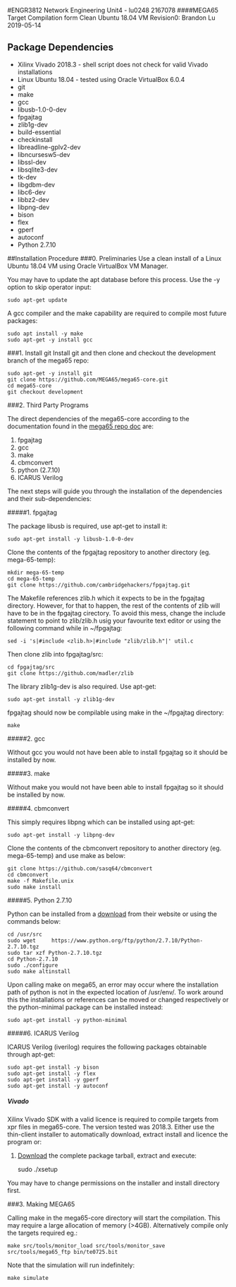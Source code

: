 #ENGR3812 Network Engineering Unit4 - lu0248 2167078
####MEGA65 Target Compilation form Clean Ubuntu 18.04 VM
Revision0: Brandon Lu 2019-05-14

## Package Dependencies
* Xilinx Vivado 2018.3 - shell script does not check for valid Vivado installations
* Linux Ubuntu 18.04 - tested using Oracle VirtualBox 6.0.4
* git
* make
* gcc
* libusb-1.0-0-dev
* fpgajtag
* zlib1g-dev
* build-essential
* checkinstall
* libreadline-gplv2-dev
* libncursesw5-dev
* libssl-dev
* libsqlite3-dev
* tk-dev
* libgdbm-dev
* libc6-dev
* libbz2-dev
* libpng-dev
* bison
* flex
* gperf
* autoconf
* Python 2.7.10

##Installation Procedure
###0. Preliminaries
Use a clean install of a Linux Ubuntu 18.04 VM using Oracle VirtualBox VM Manager.

You may have to update the apt database before this process. Use the -y option to skip operator input:

    sudo apt-get update


A gcc compiler and the make capability are required to compile most future packages:

    sudo apt install -y make
    sudo apt-get -y install gcc
    

###1. Install git
Install git and then clone and checkout the development branch of the mega65 repo:

    sudo apt-get -y install git
    git clone https://github.com/MEGA65/mega65-core.git
    cd mega65-core
    git checkout development

###2. Third Party Programs

The direct dependencies of the mega65-core according to the documentation found in the [mega65 repo doc](https://github.com/MEGA65/mega65-core/blob/master/docs/build.md) are:

1. fpgajtag
2. gcc
3. make
4. cbmconvert
5. python (2.7.10)
6. ICARUS Verilog


The next steps will guide you through the installation of the dependencies and their sub-dependencies:

#####1. fpgajtag

The package libusb is required, use apt-get to install it:

    sudo apt-get install -y libusb-1.0-0-dev

Clone the contents of the fpgajtag repository to another directory (eg. mega-65-temp):

    mkdir mega-65-temp
    cd mega-65-temp
    git clone https://github.com/cambridgehackers/fpgajtag.git

The Makefile references zlib.h which it expects to be in the fpgajtag directory. However, for that to happen, the rest of the contents of zlib will have to be in the fpgajtag cirectory. To avoid this mess, change the include statement to point to zlib/zlib.h usig your favourite text editor or using the following command while in ~/fpgajtag:


    sed -i 's|#include <zlib.h>|#include "zlib/zlib.h"|' util.c

Then clone zlib into fpgajtag/src:

    cd fpgajtag/src
    git clone https://github.com/madler/zlib

The library zlib1g-dev is also required. Use apt-get:

    sudo apt-get install -y zlib1g-dev

fpgajtag should now be compilable using make in the ~/fpgajtag directory:

    make

#####2. gcc

Without gcc you would not have been able to install fpgajtag so it should be installed by now.

#####3. make

Without make you would not have been able to install fpgajtag so it should be installed by now.

#####4. cbmconvert


This simply requires libpng which can be installed using apt-get:

    sudo apt-get install -y libpng-dev

Clone the contents of the cbmconvert repository to another directory (eg. mega-65-temp) and use make as below:

    git clone https://github.com/sasq64/cbmconvert
    cd cbmconvert
    make -f Makefile.unix
    sudo make install

#####5. Python 2.7.10

Python can be installed from a [download](https://www.python.org/ftp/python/2.7.10/Python-2.7.10.tgz) from their website or using the commands below:

    cd /usr/src
    sudo wget     https://www.python.org/ftp/python/2.7.10/Python-2.7.10.tgz
    sudo tar xzf Python-2.7.10.tgz
    cd Python-2.7.10
    sudo ./configure
    sudo make altinstall

Upon calling make on mega65, an error may occur where the installation path of python is not in the expected location of /usr/env/. To work around this the installations or references can be moved or changed respectively or the python-minimal package can be installed instead:

    sudo apt-get install -y python-minimal

#####6. ICARUS Verilog

ICARUS Verilog (iverilog) requires the following packages obtainable through apt-get:

    sudo apt-get install -y bison
    sudo apt-get install -y flex
    sudo apt-get install -y gperf
    sudo apt-get install -y autoconf

##### Vivado

Xilinx Vivado SDK with a valid licence is required to compile targets from xpr files in mega65-core. The version tested was 2018.3. Either use the thin-client installer to automatically download, extract install and licence the program or:

1. [Download](https://www.xilinx.com/member/forms/download/xef-vivado.html?filename=Xilinx_Vivado_SDK_2018.3_1207_2324.tar.gz) the complete package tarball, extract and execute:

    sudo ./xsetup

You may have to change permissions on the installer and install directory first.

###3. Making MEGA65

Calling make in the mega65-core directory will start the compilation. This may require a large allocation of memory (>4GB). Alternatively compile only the targets required eg.:

    make src/tools/monitor_load src/tools/monitor_save src/tools/mega65_ftp bin/te0725.bit

Note that the simulation will run indefinitely:

    make simulate

